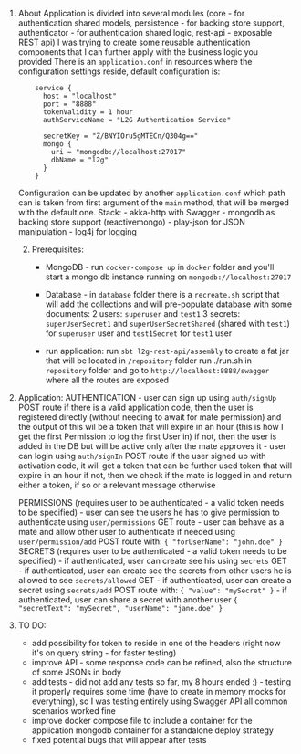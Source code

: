 1. About
    Application is divided into several modules (core - for authentication shared models, persistence - for backing store support, authenticator - for authentication shared logic, rest-api - exposable REST api)
    I was trying to create some reusable authentication components that I can further apply with the business logic you provided
    There is an `application.conf` in resources where the configuration settings reside, default configuration is:
    ```
        service {
          host = "localhost"
          port = "8888"
          tokenValidity = 1 hour
          authServiceName = "L2G Authentication Service"
    
          secretKey = "Z/BNYIOru5gMTECn/Q304g=="
          mongo {
            uri = "mongodb://localhost:27017"
            dbName = "l2g"
          }
        }
    ```
    Configuration can be updated by another `application.conf` which path can is taken from first argument of the `main` method, that will be merged with the default one.
    Stack:
        - akka-http with Swagger
        - mongodb as backing store support (reactivemongo)
        - play-json for JSON manipulation
        - log4j for logging
    
    
    2. Prerequisites:
        - MongoDB - run `docker-compose up` in `docker` folder and you'll start a mongo db instance running on `mongodb://localhost:27017`
        - Database - in `database` folder there is a `recreate.sh` script that will add the collections and will pre-populate database with some documents:
            2 users: `superuser` and `test1`
            3 secrets: `superUserSecret1` and `superUserSecretShared` (shared with `test1`) for `superuser` user and `test1Secret` for `test1` user
        
        - run application:
            run `sbt l2g-rest-api/assembly` to create a fat jar that will be located in `/repository` folder
            run ./run.sh in `repository` folder and go to `http://localhost:8888/swagger` where all the routes are exposed


3. Application:
    AUTHENTICATION
         - user can sign up using `auth/signUp` POST route
            if there is a valid application code, then the user is registered directly (without needing to await for mate permission) and the output of this wil be a token that will expire in an hour
                (this is how I get the first Permission to log the first User in)
            if not, then the user is added in the DB but will be active only after the mate approves it
         - user can login using `auth/signIn` POST route
            if the user signed up with activation code, it will get a token that can be further used token that will expire in an hour
            if not, then we check if the mate is logged in and return either a token, if so or a relevant message otherwise
    
    PERMISSIONS (requires user to be authenticated - a valid token needs to be specified)
         - user can see the users he has to give permission to authenticate using `user/permissions` GET route
         - user can behave as a mate and allow other user to authenticate if needed using `user/permission/add` POST route with:
            ```
            {
              "forUserName": "john.doe"
            }
            ```
    SECRETS (requires user to be authenticated - a valid token needs to be specified)
         - if authenticated, user can create see his using `secrets` GET
         - if authenticated, user can create see the secrets from other users he is allowed to see `secrets/allowed` GET 
         - if authenticated, user can create a secret using `secrets/add` POST route with:
         ```
            {
              "value": "mySecret"
            }
         ```
         - if authenticated, user can share a secret with another user
         ```
            {
              "secretText": "mySecret",
              "userName": "jane.doe"
            }
         ```


4. TO DO:
    - add possibility for token to reside in one of the headers (right now it's on query string - for faster testing)
    - improve API - some response code can be refined, also the structure of some JSONs in body
    - add tests - did not add any tests so far, my 8 hours ended :) - testing it properly requires some time (have to create in memory mocks for everything), so I was testing entirely using Swagger API
            all common scenarios worked fine
    - improve docker compose file to include a container for the application mongodb container for a standalone deploy strategy
    - fixed potential bugs that will appear after tests